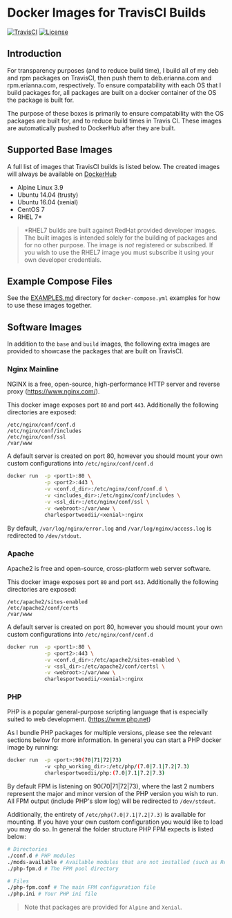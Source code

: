 # Docker Images for TravisCI Builds

[![TravisCI](https://img.shields.io/travis/charlesportwoodii/docker-images.svg?style=flat-square&branch=master "TravisCI")](https://travis-ci.org/charlesportwoodii/docker-images)
[![License](https://img.shields.io/badge/license-BSD-orange.svg?style=flat-square "License")](https://github.com/charlesportwoodii/docker-images/blob/master/LICENSE.md)

## Introduction

For transparency purposes (and to reduce build time), I build all of my deb and rpm packages on TravisCI, then push them to deb.erianna.com and rpm.erianna.com, respectively. To ensure compatability with each OS that I build packages for, all packages are built on a docker container of the OS the package is built for.

The purpose of these boxes is primarily to ensure compatability with the OS packages are built for, and to reduce build times in Travis CI. These images are automatically pushed to DockerHub after they are built. 

## Supported Base Images

A full list of images that TravisCI builds is listed below. The created images will always be available on [DockerHub](https://hub.docker.com/r/charlesportwoodii/docker-images/tags/)

- Alpine Linux 3.9
- Ubuntu 14.04 (trusty)
- Ubuntu 16.04 (xenial)
- CentOS 7
- RHEL 7*

> *RHEL7 builds are built against RedHat provided developer images. The built images is intended solely for the building of packages and for no other purpose. The image is _not_ registered or subscribed. If you wish to use the RHEL7 image you must subscribe it using your own developer credentials.

## Example Compose Files

See the [EXAMPLES.md](EXAMPLES.md) directory for `docker-compose.yml` examples for how to use these images together.

## Software Images

In addition to the `base` and `build` images, the following extra images are provided to showcase the packages that are built on TravisCI.

### Nginx Mainline

NGINX is a free, open-source, high-performance HTTP server and reverse proxy (https://www.nginx.com/).

This docker image exposes port `80` and port `443`. Additionally the following directories are exposed:

```
/etc/nginx/conf/conf.d
/etc/nginx/conf/includes
/etc/nginx/conf/ssl
/var/www
```

A default server is created on port 80, however you should mount your own custom configurations into `/etc/nginx/conf/conf.d`

```bash
docker run  -p <port1>:80 \
            -p <port2>:443 \
            -v <conf.d_dir>:/etc/nginx/conf/conf.d \
            -v <includes_dir>:/etc/nginx/conf/includes \
            -v <ssl_dir>:/etc/nginx/conf/ssl \
            -v <webroot>:/var/www \
            charlesportwoodii/<xenial>:nginx
```

By default, `/var/log/nginx/error.log` and `/var/log/nginx/access.log` is redirected to `/dev/stdout`.

### Apache

Apache2 is free and open-source, cross-platform web server software.

This docker image exposes port `80` and port `443`. Additionally the following directories are exposed:

```
/etc/apache2/sites-enabled
/etc/apache2/conf/certs
/var/www
```

A default server is created on port 80, however you should mount your own custom configurations into `/etc/nginx/conf/conf.d`

```bash
docker run  -p <port1>:80 \
            -p <port2>:443 \
            -v <conf.d_dir>:/etc/apache2/sites-enabled \
            -v <ssl_dir>:/etc/apache2/conf/certsl \
            -v <webroot>:/var/www \
            charlesportwoodii/<xenial>:nginx
```

### PHP

PHP is a popular general-purpose scripting language that is especially suited to web development. (https://www.php.net)

As I bundle PHP packages for multiple versions, please see the relevant sections below for more information. In general you can start a PHP docker image by running:

```bash
docker run  -p <port>:90(70|71|72|73)
            -v <php_working_dir>:/etc/php/(7.0|7.1|7.2|7.3)
            charlesportwoodii/php:(7.0|7.1|7.2|7.3)
```

By default FPM is listening on 90(70|71|72|73), where the last 2 numbers represent the major and minor version of the PHP version you wish to run. All FPM output (include PHP's slow log) will be redirected to `/dev/stdout`.

Additionally, the entirety of `/etc/php(7.0|7.1|7.2|7.3)` is available for mounting. If you have your own custom configuration you would like to load you may do so. In general the folder structure PHP FPM expects is listed below:

```bash
# Directories
./conf.d # PHP modules
./mods-available # Available modules that are not installed (such as Redis)
./php-fpm.d # The FPM pool directory

# Files
./php-fpm.conf # The main FPM configuration file
./php.ini # Your PHP ini file
```

> Note that packages are provided for `Alpine` and `Xenial`.



